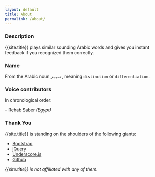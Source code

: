 ```yaml
---
layout: default
title: About
permalink: /about/
---
```


### Description
{{site.title}} plays similar sounding Arabic words and gives you instant feedback if you recognized them correctly.

### Name
From the Arabic noun ``تمييز``, meaning ``distinction`` or ``differentiation``.

### Voice contributors
In chronological order:

– Rehab Saber _(Egypt)_

### Thank You
{{site.title}} is standing on the shoulders of the following giants:

- [Bootstrap](http://getbootstrap.com)
- [jQuery](https://jquery.com)
- [Underscore.js](http://underscorejs.org)
- [Github](http://github.com)

_{{site.title}} is not affiliated with any of them._
